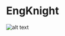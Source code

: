 # EngKnight
 ![alt text]([http://url/to/img.png](https://images.unsplash.com/photo-1608848461950-0fe51dfc41cb?auto=format&fit=crop&q=80&w=1000&ixlib=rb-4.0.3&ixid=M3wxMjA3fDB8MHxleHBsb3JlLWZlZWR8Mnx8fGVufDB8fHx8fA%3D%3D)https://images.unsplash.com/photo-1608848461950-0fe51dfc41cb?auto=format&fit=crop&q=80&w=1000&ixlib=rb-4.0.3&ixid=M3wxMjA3fDB8MHxleHBsb3JlLWZlZWR8Mnx8fGVufDB8fHx8fA%3D%3D)
